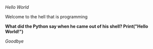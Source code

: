 *Hello World*

Welcome to the hell that is programming

**What did the Python say when he came out of his shell? Print("Hello World!")**

*Goodbye*

